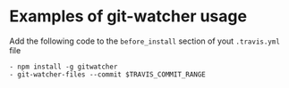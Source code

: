 Examples of git-watcher usage
====================

Add the following code to the `before_install` section of yout `.travis.yml` file

```
- npm install -g gitwatcher
- git-watcher-files --commit $TRAVIS_COMMIT_RANGE
```
